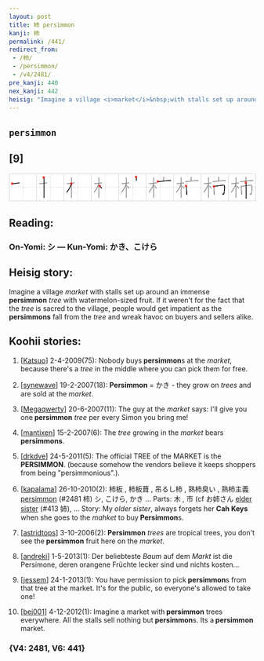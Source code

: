 ```yaml
---
layout: post
title: 柿 persimmon
kanji: 柿
permalink: /441/
redirect_from:
 - /柿/
 - /persimmon/
 - /v4/2481/
pre_kanji: 440
nex_kanji: 442
heisig: "Imagine a village <i>market</i>&nbsp;with stalls set up around an immense <b>persimmon</b>&nbsp;<i>tree</i>&nbsp;with watermelon-sized fruit. If it weren't for the fact that the <i>tree</i>&nbsp;is sacred to the village, people would get impatient as the <b>persimmons</b>&nbsp;fall from the <i>tree</i>&nbsp;and wreak havoc on buyers and sellers alike."
---
```


## `persimmon`

## [9]

<div class="stroke"><img src="../images/E69FBF.png" /></div>

## Reading:

### On-Yomi: シ &mdash; Kun-Yomi: かき、こけら

## Heisig story:

Imagine a village <i>market</i>&nbsp;with stalls set up around an immense <b>persimmon</b>&nbsp;<i>tree</i>&nbsp;with watermelon-sized fruit. If it weren't for the fact that the <i>tree</i>&nbsp;is sacred to the village, people would get impatient as the <b>persimmons</b>&nbsp;fall from the <i>tree</i>&nbsp;and wreak havoc on buyers and sellers alike.

## Koohii stories:

1) [<a href="http://kanji.koohii.com/profile/Katsuo">Katsuo</a>] 2-4-2009(75): Nobody buys<strong> persimmon</strong>s at the <em>market</em>, because there&#039;s a <em>tree</em> in the middle where you can pick them for free.

2) [<a href="http://kanji.koohii.com/profile/synewave">synewave</a>] 19-2-2007(18): <strong>Persimmon</strong> = かき - they grow on <em>trees</em> and are sold at the <em>market</em>.

3) [<a href="http://kanji.koohii.com/profile/Megaqwerty">Megaqwerty</a>] 20-6-2007(11): The guy at the <em>market</em> says: I&#039;ll give you one<strong> persimmon</strong> <em>tree</em> per every Simon you bring me!

4) [<a href="http://kanji.koohii.com/profile/mantixen">mantixen</a>] 15-2-2007(6): The <em>tree</em> growing in the <em>market</em> bears <strong>persimmons</strong>.

5) [<a href="http://kanji.koohii.com/profile/drkdve">drkdve</a>] 24-5-2011(5): The official TREE of the MARKET is the<strong> PERSIMMON</strong>. (because somehow the vendors believe it keeps shoppers from being &quot;persimmonious&quot;.).

6) [<a href="http://kanji.koohii.com/profile/kapalama">kapalama</a>] 26-10-2010(2): 柿板 , 柿板葺 , 吊るし柿 , 熟柿臭い , 熟柿主義 <a href="../v4/2481">persimmon</a> (#2481 柿) シ, こけら, かき ... Parts: 木 , 市 (cf お姉さん <a href="../v4/413">elder sister</a> (#413 姉), ... Story: My <em>older sister</em>, always forgets her <strong>Cah Keys</strong> when she goes to the <em>mahket</em> to buy<strong> Persimmon</strong>s.

7) [<a href="http://kanji.koohii.com/profile/astridtops">astridtops</a>] 3-10-2006(2): <strong>Persimmon</strong> <em>trees</em> are tropical trees, you don&#039;t see the<strong> persimmon</strong> fruit here on the <em>market</em>.

8) [<a href="http://kanji.koohii.com/profile/andreki">andreki</a>] 1-5-2013(1): Der beliebteste <em>Baum</em> auf dem <em>Markt</em> ist die Persimone, deren orangene Früchte lecker sind und nichts kosten...

9) [<a href="http://kanji.koohii.com/profile/jessem">jessem</a>] 24-1-2013(1): You have permission to pick<strong> persimmon</strong>s from that tree at the market. It&#039;s for the public, so everyone&#039;s allowed to take one!

10) [<a href="http://kanji.koohii.com/profile/bej001">bej001</a>] 4-12-2012(1): Imagine a market with<strong> persimmon</strong> trees everywhere. All the stalls sell nothing but<strong> persimmon</strong>s. Its a<strong> persimmon</strong> market.

### {V4: 2481, V6: 441}
